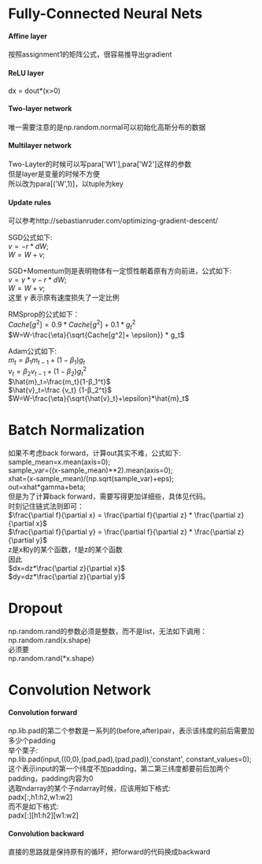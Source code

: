 # Fully-Connected Neural Nets
#### Affine layer
按照assignment1的矩阵公式，很容易推导出gradient  
#### ReLU layer
dx = dout*(x>0)  
#### Two-layer network
唯一需要注意的是np.random.normal可以初始化高斯分布的数据  
#### Multilayer network
Two-Layter的时候可以写para['W1'],para['W2']这样的参数  
但是layer是变量的时候不方便  
所以改为para[('W',1)]，以tuple为key  
#### Update rules
可以参考http://sebastianruder.com/optimizing-gradient-descent/  

SGD公式如下:  
$v=- r * dW;$  
$W=W+v;$  

SGD+Momentum则是表明物体有一定惯性朝着原有方向前进，公式如下:  
$v=\gamma *v-r * dW;$  
$W=W+v;$  
这里 $\gamma$ 表示原有速度损失了一定比例  

RMSprop的公式如下：  
$Cache[g^2]=0.9*Cache[g^2]+0.1*g_t^2$  
$W=W-\frac{\eta}{\sqrt{Cache[g^2]+ \epsilon}} * g_t$  

Adam公式如下:  
$m_t=β_1m_{t−1}+(1−β_1)g_t$  
$v_t=β_2v_{t−1}+(1−β_2)g_t^2$  
$\hat{m}_t=\frac{m_t}{1-β_1^t}$  
$\hat{v}_t=\frac {v_t} {1-β_2^t}$  
$W=W-\frac{\eta}{\sqrt{\hat{v}_t}+\epsilon}*\hat{m}_t$

# Batch Normalization
如果不考虑back forward，计算out其实不难，公式如下:  
sample_mean=x.mean(axis=0);  
sample_var=((x-sample_mean)\*\*2).mean(axis=0);  
xhat=(x-sample_mean)/(np.sqrt(sample_var)+eps);  
out=xhat*gamma+beta;  
但是为了计算back forward，需要写得更加详细些，具体见代码。  
时刻记住链式法则即可：  
$\frac{\partial f}{\partial x} = \frac{\partial f}{\partial z} * \frac{\partial z}{\partial x}$   
$\frac{\partial f}{\partial y} = \frac{\partial f}{\partial z} * \frac{\partial z}{\partial y}$   
z是x和y的某个函数，f是z的某个函数  
因此  
$dx=dz*\frac{\partial z}{\partial x}$  
$dy=dz*\frac{\partial z}{\partial y}$  
# Dropout
np.random.rand的参数必须是整数，而不是list，无法如下调用：  
np.random.rand(x.shape)  
必须要  
np.random.rand(*x.shape)  

# Convolution Network
#### Convolution forward
np.lib.pad的第二个参数是一系列的(before,after)pair，表示该纬度的前后需要加多少个padding  
举个栗子:  
np.lib.pad(input,((0,0),(pad,pad),(pad,pad)),'constant', constant_values=0);  
这个表示input的第一个纬度不加padding，第二第三纬度都要前后加两个padding，padding内容为0  
选取ndarray的某个子ndarray时候，应该用如下格式:  
padx[:,h1:h2,w1:w2]  
而不是如下格式:  
padx[:][h1:h2][w1:w2]  

#### Convolution backward
直接的思路就是保持原有的循环，把forward的代码换成backward  
